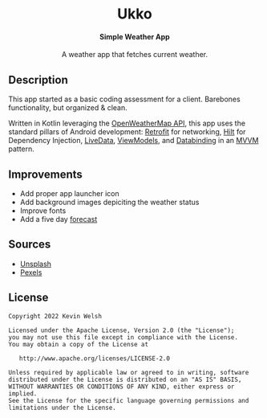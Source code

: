 <h1 align="center">Ukko</h1>
<h4 align="center">Simple Weather App</h4>

<p align="center">A weather app that fetches current weather.

## Description
This app started as a basic coding assessment for a client. Barebones functionality, but organized & clean.

Written in Kotlin leveraging the [OpenWeatherMap API](https://openweathermap.org/api), this app uses the standard pillars of Android development: [Retrofit](https://square.github.io/retrofit/) for networking, [Hilt](https://developer.android.com/training/dependency-injection/hilt-android) for Dependency Injection, [LiveData](https://developer.android.com/topic/libraries/architecture/livedata), [ViewModels](https://developer.android.com/topic/libraries/architecture/viewmodel), and [Databinding](https://developer.android.com/topic/libraries/data-binding) in an [MVVM](https://www.journaldev.com/20292/android-mvvm-design-pattern) pattern.

## Improvements
* Add proper app launcher icon
* Add background images depiciting the weather status
* Improve fonts
* Add a five day [forecast](https://openweathermap.org/forecast5)

## Sources
* [Unsplash](https://unsplash.com/s/photos/weather)
* [Pexels](https://www.pexels.com/search/weather/)

## License
	Copyright 2022 Kevin Welsh
	
	Licensed under the Apache License, Version 2.0 (the "License");
	you may not use this file except in compliance with the License.
	You may obtain a copy of the License at
	
	   http://www.apache.org/licenses/LICENSE-2.0
	
	Unless required by applicable law or agreed to in writing, software
	distributed under the License is distributed on an "AS IS" BASIS,
	WITHOUT WARRANTIES OR CONDITIONS OF ANY KIND, either express or implied.
	See the License for the specific language governing permissions and
	limitations under the License.
